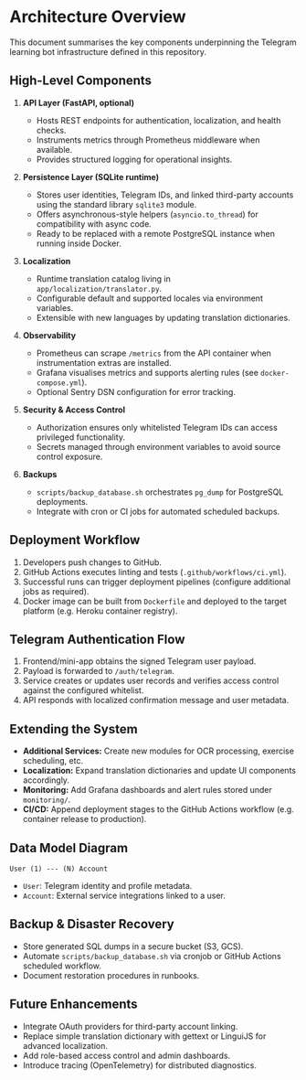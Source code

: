 # Architecture Overview

This document summarises the key components underpinning the Telegram learning bot infrastructure defined in this repository.

## High-Level Components

1. **API Layer (FastAPI, optional)**
   - Hosts REST endpoints for authentication, localization, and health checks.
   - Instruments metrics through Prometheus middleware when available.
   - Provides structured logging for operational insights.

2. **Persistence Layer (SQLite runtime)**
   - Stores user identities, Telegram IDs, and linked third-party accounts using the standard library `sqlite3` module.
   - Offers asynchronous-style helpers (`asyncio.to_thread`) for compatibility with async code.
   - Ready to be replaced with a remote PostgreSQL instance when running inside Docker.

3. **Localization**
   - Runtime translation catalog living in `app/localization/translator.py`.
   - Configurable default and supported locales via environment variables.
   - Extensible with new languages by updating translation dictionaries.

4. **Observability**
   - Prometheus can scrape `/metrics` from the API container when instrumentation extras are installed.
   - Grafana visualises metrics and supports alerting rules (see `docker-compose.yml`).
   - Optional Sentry DSN configuration for error tracking.

5. **Security & Access Control**
   - Authorization ensures only whitelisted Telegram IDs can access privileged functionality.
   - Secrets managed through environment variables to avoid source control exposure.

6. **Backups**
   - `scripts/backup_database.sh` orchestrates `pg_dump` for PostgreSQL deployments.
   - Integrate with cron or CI jobs for automated scheduled backups.

## Deployment Workflow

1. Developers push changes to GitHub.
2. GitHub Actions executes linting and tests (`.github/workflows/ci.yml`).
3. Successful runs can trigger deployment pipelines (configure additional jobs as required).
4. Docker image can be built from `Dockerfile` and deployed to the target platform (e.g. Heroku container registry).

## Telegram Authentication Flow

1. Frontend/mini-app obtains the signed Telegram user payload.
2. Payload is forwarded to `/auth/telegram`.
3. Service creates or updates user records and verifies access control against the configured whitelist.
4. API responds with localized confirmation message and user metadata.

## Extending the System

- **Additional Services:** Create new modules for OCR processing, exercise scheduling, etc.
- **Localization:** Expand translation dictionaries and update UI components accordingly.
- **Monitoring:** Add Grafana dashboards and alert rules stored under `monitoring/`.
- **CI/CD:** Append deployment stages to the GitHub Actions workflow (e.g. container release to production).

## Data Model Diagram

```
User (1) --- (N) Account
```

- `User`: Telegram identity and profile metadata.
- `Account`: External service integrations linked to a user.

## Backup & Disaster Recovery

- Store generated SQL dumps in a secure bucket (S3, GCS).
- Automate `scripts/backup_database.sh` via cronjob or GitHub Actions scheduled workflow.
- Document restoration procedures in runbooks.

## Future Enhancements

- Integrate OAuth providers for third-party account linking.
- Replace simple translation dictionary with gettext or LinguiJS for advanced localization.
- Add role-based access control and admin dashboards.
- Introduce tracing (OpenTelemetry) for distributed diagnostics.
